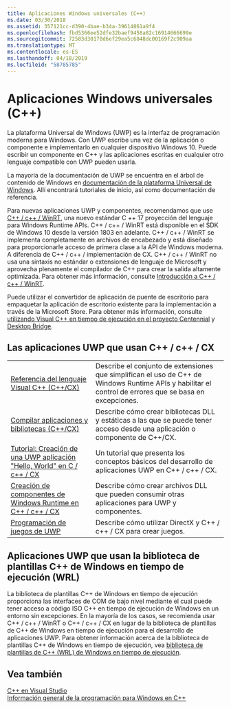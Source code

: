 ```yaml
---
title: Aplicaciones Windows universales (C++)
ms.date: 03/30/2018
ms.assetid: 357121cc-d390-4bae-b34a-39614861a9f4
ms.openlocfilehash: fbd5366ee52dfe32baef9458a82c16914666699e
ms.sourcegitcommit: 72583d30170d6ef29ea5c6848dc00169f2c909aa
ms.translationtype: MT
ms.contentlocale: es-ES
ms.lasthandoff: 04/18/2019
ms.locfileid: "58785785"
---
```

# <a name="universal-windows-apps-c"></a>Aplicaciones Windows universales (C++)

La plataforma Universal de Windows (UWP) es la interfaz de programación moderna para Windows. Con UWP escribe una vez de la aplicación o componente e implementarlo en cualquier dispositivo Windows 10. Puede escribir un componente en C++ y las aplicaciones escritas en cualquier otro lenguaje compatible con UWP pueden usarla.

La mayoría de la documentación de UWP se encuentra en el árbol de contenido de Windows en [documentación de la plataforma Universal de Windows](/windows/uwp/). Allí encontrará tutoriales de inicio, así como documentación de referencia. 

Para nuevas aplicaciones UWP y componentes, recomendamos que use [C++ / c++ / WinRT](/windows/uwp/cpp-and-winrt-apis/), una nuevo estándar C ++ 17 proyección del lenguaje para Windows Runtime APIs. C++ / c++ / WinRT está disponible en el SDK de Windows 10 desde la versión 1803 en adelante. C++ / c++ / WinRT se implementa completamente en archivos de encabezado y está diseñado para proporcionarle acceso de primera clase a la API de Windows moderna. A diferencia de C++ / c++ / implementación de CX. C++ / c++ / WinRT no usa una sintaxis no estándar o extensiones de lenguaje de Microsoft y aprovecha plenamente el compilador de C++ para crear la salida altamente optimizada. Para obtener más información, consulte [Introducción a C++ / c++ / WinRT](/windows/uwp/cpp-and-winrt-apis/intro-to-using-cpp-with-winrt).

Puede utilizar el convertidor de aplicación de puente de escritorio para empaquetar la aplicación de escritorio existente para la implementación a través de la Microsoft Store. Para obtener más información, consulte [utilizando Visual C++ en tiempo de ejecución en el proyecto Centennial](https://blogs.msdn.microsoft.com/vcblog/2016/07/07/using-visual-c-runtime-in-centennial-project) y [Desktop Bridge](/windows/uwp/porting/desktop-to-uwp-root).

## <a name="uwp-apps-that-use-ccx"></a>Las aplicaciones UWP que usan C++ / c++ / CX

|||
|-|-|
|[Referencia del lenguaje Visual C++ (C++/CX)](visual-c-language-reference-c-cx.md)|Describe el conjunto de extensiones que simplifican el uso de C++ de Windows Runtime APIs y habilitar el control de errores que se basa en excepciones.|
|[Compilar aplicaciones y bibliotecas (C++/CX)](building-apps-and-libraries-c-cx.md)|Describe cómo crear bibliotecas DLL y estáticas a las que se puede tener acceso desde una aplicación o componente de C++/CX.|
|[Tutorial: Creación de una UWP aplicación "Hello, World" en C / c++ / CX](/windows/uwp/get-started/create-a-basic-windows-10-app-in-cpp)|Un tutorial que presenta los conceptos básicos del desarrollo de aplicaciones UWP en C++ / c++ / CX. |
|[Creación de componentes de Windows Runtime en C++ / c++ / CX](/windows/uwp/winrt-components/creating-windows-runtime-components-in-cpp)|Describe cómo crear archivos DLL que pueden consumir otras aplicaciones para UWP y componentes.|
|[Programación de juegos de UWP](/windows/uwp/gaming/)|Describe cómo utilizar DirectX y C++ / c++ / CX para crear juegos.|

## <a name="uwp-apps-that-use-the-windows-runtime-c-template-library-wrl"></a>Aplicaciones UWP que usan la biblioteca de plantillas C++ de Windows en tiempo de ejecución (WRL)

La biblioteca de plantillas C++ de Windows en tiempo de ejecución proporciona las interfaces de COM de bajo nivel mediante el cual puede tener acceso a código ISO C++ en tiempo de ejecución de Windows en un entorno sin excepciones. En la mayoría de los casos, se recomienda usar C++ / c++ / WinRT o C++ / c++ / CX en lugar de la biblioteca de plantillas de C++ de Windows en tiempo de ejecución para el desarrollo de aplicaciones UWP. Para obtener información acerca de la biblioteca de plantillas C++ de Windows en tiempo de ejecución, vea [biblioteca de plantillas de C++ (WRL) de Windows en tiempo de ejecución](wrl/windows-runtime-cpp-template-library-wrl.md).

## <a name="see-also"></a>Vea también

[C++ en Visual Studio](../overview/visual-cpp-in-visual-studio.md)<br/>
[Información general de la programación para Windows en C++](../windows/overview-of-windows-programming-in-cpp.md)<br/>